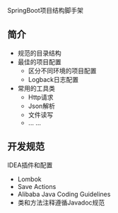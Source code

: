 SpringBoot项目结构脚手架

## 简介
+ 规范的目录结构
+ 最佳的项目配置
    + 区分不同环境的项目配置
    + Logback日志配置
+ 常用的工具类
    + Http请求
    + Json解析 
    + 文件读写
    + ... ...

## 开发规范
IDEA插件和配置
+ Lombok
+ Save Actions
+ Alibaba Java Coding Guidelines
+ 类和方法注释遵循Javadoc规范